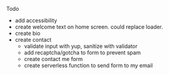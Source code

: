 Todo

- add accessibility
- create welcome text on home screen. could replace loader.
- create bio
- create contact
  - validate input with yup, sanitize with validator
  - add recaptcha/gotcha to form to prevent spam
  - create contact me form
  - create serverless function to send form to my email
